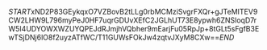 $START$xND2P83GEykqxO7VZBovB2tLLg0rbMCMziSvgrFXQr+gJTeMITEV9CW2LHW9L796myPeJ0HF7uqrGDUvXEfC2JGLhUT73E8ypwh6ZNSloqD7rW5I4UDYOWXWZUYQPEJdRJmjhVQbher9mEarjFu05RpJp+8tGLt5sFgfB3EwTSjDNj6lO8f2uyzATfWC/T11GUWsFOkJw4zqtvJXyM8CXw==$END$